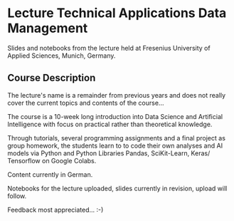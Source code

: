 # Lecture Technical Applications Data Management
Slides and notebooks from the lecture held at Fresenius University of Applied Sciences, Munich, Germany.

## Course Description
The lecture's name is a remainder from previous years and does not really cover the current topics and contents of the course...

The course is a 10-week long introduction into Data Science and Artificial Intelligence with focus on practical rather than theoretical knowledge.

Through tutorials, several programming assignments and a final project as group homework, the students learn to to code their own analyses and AI models via Python and Python Libraries Pandas, SciKit-Learn, Keras/ Tensorflow on Google Colabs.

Content currently in German.

Notebooks for the lecture uploaded, slides currently in revision, upload will follow.

Feedback most appreciated... :-)
